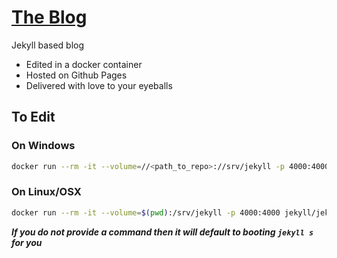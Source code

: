 # [The Blog](http://blog.chadnierenhausen.com)

Jekyll based blog
* Edited in a docker container
* Hosted on Github Pages
* Delivered with love to your eyeballs

## To Edit

### On Windows
```sh
docker run --rm -it --volume=//<path_to_repo>://srv/jekyll -p 4000:4000 jekyll/jekyll jekyll serve --force_polling --drafts
```

### On Linux/OSX
```sh
docker run --rm -it --volume=$(pwd):/srv/jekyll -p 4000:4000 jekyll/jekyll jekyll serve --drafts
```

***If you do not provide a command then it will default to booting `jekyll s` for you***
